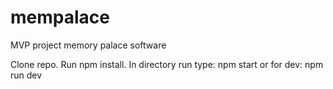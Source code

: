# mempalace
MVP project memory palace software

Clone repo.
Run npm install.
In directory run type:
npm start
or for dev:
npm run dev
